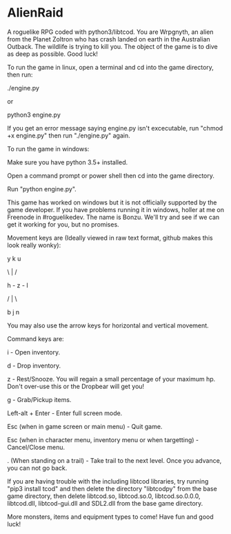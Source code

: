 # AlienRaid
A roguelike RPG coded with python3/libtcod. You are Wrpgnyth, an alien from the Planet Zoltron who has crash landed on earth in the Australian Outback. The wildlife is trying to kill you. The object of the game is to dive as deep as possible. Good luck! 

To run the game in linux, open a terminal and cd into the game directory, then run:

./engine.py

or

python3 engine.py

If you get an error message saying engine.py isn't excecutable, run "chmod +x engine.py" then run "./engine.py" again.


To run the game in windows:

Make sure you have python 3.5+ installed.

Open a command prompt or power shell then cd into the game directory.

Run "python engine.py".

This game has worked on windows but it is not officially supported by the game developer. If you have problems running it in windows, holler at me on Freenode in #roguelikedev. The name is Bonzu. We'll try and see if we can get it working for you, but no promises.

Movement keys are (Ideally viewed in raw text format, github makes this look really wonky):
 
 y   k   u
 
  \  |  / 
 
 h - z - l
 
 /  |  \
 
 b   j   n
 

You may also use the arrow keys for horizontal and vertical movement.
 

Command keys are:

i - Open inventory.

d - Drop inventory.

z - Rest/Snooze. You will regain a small percentage of your maximum hp. Don't over-use this or the Dropbear will get you!

g - Grab/Pickup items.

Left-alt + Enter - Enter full screen mode.

Esc (when in game screen or main menu) - Quit game.

Esc (when in character menu, inventory menu or when targetting) - Cancel/Close menu.

. (When standing on a trail) - Take trail to the next level. Once you advance, you can not go back.

If you are having trouble with the including libtcod libraries, try running "pip3 install tcod" and then delete the directory "libtcodpy" from the base game directory, then delete libtcod.so, libtcod.so.0, libtcod.so.0.0.0, libtcod.dll, libtcod-gui.dll and SDL2.dll from the base game directory.

More monsters, items and equipment types to come! Have fun and good luck!
